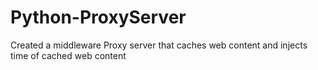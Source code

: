 # Python-ProxyServer
Created a middleware Proxy server that caches web content and injects time of  cached web content

